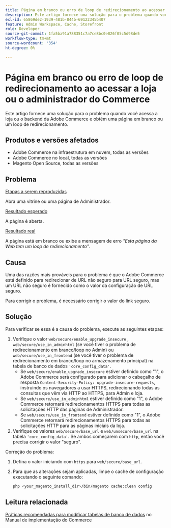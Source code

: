 ```yaml
---
title: Página em branco ou erro de loop de redirecionamento ao acessar a loja ou o administrador do Commerce
description: Este artigo fornece uma solução para o problema quando você acessa a loja ou o backend da Adobe Commerce e obtém uma página em branco ou um loop de redirecionamento.
exl-id: 65869de2-1939-481b-844b-69122345b407
feature: Admin Workspace, Cache, Storefront
role: Developer
source-git-commit: 1fa5ba91a788351c7a7ce8bc0e826f05c5d98de5
workflow-type: tm+mt
source-wordcount: '354'
ht-degree: 0%

---
```


# Página em branco ou erro de loop de redirecionamento ao acessar a loja ou o administrador do Commerce

Este artigo fornece uma solução para o problema quando você acessa a loja ou o backend da Adobe Commerce e obtém uma página em branco ou um loop de redirecionamento.

## Produtos e versões afetados

* Adobe Commerce na infraestrutura em nuvem, todas as versões
* Adobe Commerce no local, todas as versões
* Magento Open Source, todas as versões

## Problema

<u>Etapas a serem reproduzidas</u>

Abra uma vitrine ou uma página de Administrador.

<u>Resultado esperado</u>

A página é aberta.

<u>Resultado real</u>

A página está em branco ou exibe a mensagem de erro *&quot;Esta página da Web tem um loop de redirecionamento&quot;*.

## Causa

Uma das razões mais prováveis para o problema é que o Adobe Commerce está definido para redirecionar de URL não seguro para URL seguro, mas um URL não seguro é fornecido como o valor da configuração de URL seguro.

Para corrigir o problema, é necessário corrigir o valor do link seguro.

## Solução

Para verificar se essa é a causa do problema, execute as seguintes etapas:

1. Verifique o valor `web/secure/enable_upgrade_insecure` , `web/secure/use_in_adminhtml` (se você tiver o problema de redirecionamento em branco/loop no Admin) ou `web/secure/use_in_frontend` (se você tiver o problema de redirecionamento em branco/loop no armazenamento principal) na tabela de banco de dados `'core_config_data'`.
   * Se `web/secure/enable_upgrade_insecure` estiver definido como &quot;1&quot;, o Adobe Commerce será configurado para adicionar o cabeçalho de resposta `Content-Security-Policy: upgrade-insecure-requests`, instruindo os navegadores a usar HTTPS, redirecionando todas as consultas que vêm via HTTP
ao HTTPS, para Admin e loja.
   * Se `web/secure/use_in_adminhtml` estiver definido como &quot;1&quot;, o Adobe Commerce retornará redirecionamentos HTTPS para todas as solicitações HTTP das páginas de Administrador.
   * Se `web/secure/use_in_frontend` estiver definido como &quot;1&quot;, o Adobe Commerce retornará redirecionamentos HTTPS para todas as solicitações HTTP para as páginas iniciais da loja.
1. Verifique os valores `web/secure/base_url` e `web/unsecure/base_url` na tabela `'core_config_data'`. Se ambos começarem com    `http`, então você precisa corrigir o valor &quot;seguro&quot;.

Correção do problema:

1. Defina o valor iniciando com `https` para `web/secure/base_url.`
1. Para que as alterações sejam aplicadas, limpe o cache de configuração executando o seguinte comando:

   ```bash
   php <your_magento_install_dir>/bin/magento cache:clean config
   ```

## Leitura relacionada

[Práticas recomendadas para modificar tabelas de banco de dados](https://experienceleague.adobe.com/en/docs/commerce-operations/implementation-playbook/best-practices/development/modifying-core-and-third-party-tables#why-adobe-recommends-avoiding-modifications) no Manual de implementação do Commerce
